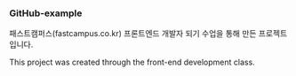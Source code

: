 ### GitHub-example ###

<p>패스트캠퍼스(fastcampus.co.kr) 프론트엔드 개발자 되기 수업을 통해 만든 프로젝트 입니다. </p>
<p> This project was created through the front-end development class.</p>
